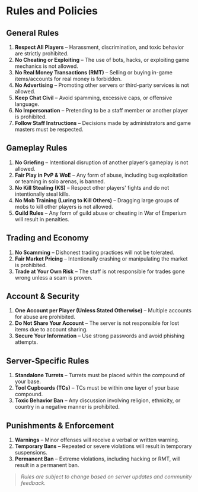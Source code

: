 # Rules and Policies

## General Rules
1. **Respect All Players** – Harassment, discrimination, and toxic behavior are strictly prohibited.
2. **No Cheating or Exploiting** – The use of bots, hacks, or exploiting game mechanics is not allowed.
3. **No Real Money Transactions (RMT)** – Selling or buying in-game items/accounts for real money is forbidden.
4. **No Advertising** – Promoting other servers or third-party services is not allowed.
5. **Keep Chat Civil** – Avoid spamming, excessive caps, or offensive language.
6. **No Impersonation** – Pretending to be a staff member or another player is prohibited.
7. **Follow Staff Instructions** – Decisions made by administrators and game masters must be respected.

## Gameplay Rules
1. **No Griefing** – Intentional disruption of another player’s gameplay is not allowed.
2. **Fair Play in PvP & WoE** – Any form of abuse, including bug exploitation or teaming in solo arenas, is banned.
3. **No Kill Stealing (KS)** – Respect other players' fights and do not intentionally steal kills.
4. **No Mob Training (Luring to Kill Others)** – Dragging large groups of mobs to kill other players is not allowed.
5. **Guild Rules** – Any form of guild abuse or cheating in War of Emperium will result in penalties.

## Trading and Economy
1. **No Scamming** – Dishonest trading practices will not be tolerated.
2. **Fair Market Pricing** – Intentionally crashing or manipulating the market is prohibited.
3. **Trade at Your Own Risk** – The staff is not responsible for trades gone wrong unless a scam is proven.

## Account & Security
1. **One Account per Player (Unless Stated Otherwise)** – Multiple accounts for abuse are prohibited.
2. **Do Not Share Your Account** – The server is not responsible for lost items due to account sharing.
3. **Secure Your Information** – Use strong passwords and avoid phishing attempts.

## Server-Specific Rules
1. **Standalone Turrets** – Turrets must be placed within the compound of your base.
2. **Tool Cupboards (TCs)** – TCs must be within one layer of your base compound.
3. **Toxic Behavior Ban** – Any discussion involving religion, ethnicity, or country in a negative manner is prohibited.

## Punishments & Enforcement
1. **Warnings** – Minor offenses will receive a verbal or written warning.
2. **Temporary Bans** – Repeated or severe violations will result in temporary suspensions.
3. **Permanent Ban** – Extreme violations, including hacking or RMT, will result in a permanent ban.

> *Rules are subject to change based on server updates and community feedback.*

